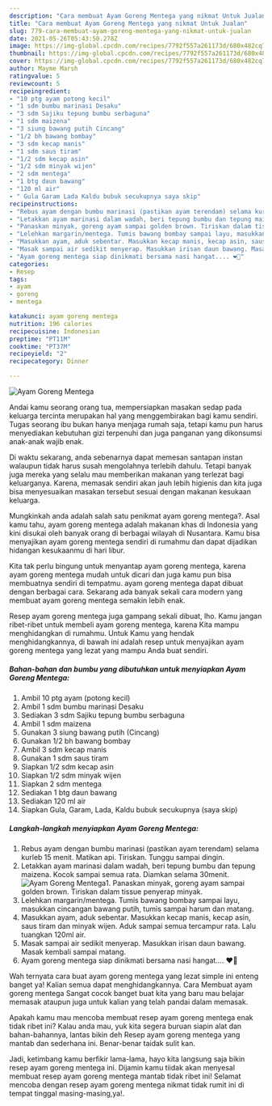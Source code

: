 ```yaml
---
description: "Cara membuat Ayam Goreng Mentega yang nikmat Untuk Jualan"
title: "Cara membuat Ayam Goreng Mentega yang nikmat Untuk Jualan"
slug: 779-cara-membuat-ayam-goreng-mentega-yang-nikmat-untuk-jualan
date: 2021-05-26T05:43:50.278Z
image: https://img-global.cpcdn.com/recipes/7792f557a261173d/680x482cq70/ayam-goreng-mentega-foto-resep-utama.jpg
thumbnail: https://img-global.cpcdn.com/recipes/7792f557a261173d/680x482cq70/ayam-goreng-mentega-foto-resep-utama.jpg
cover: https://img-global.cpcdn.com/recipes/7792f557a261173d/680x482cq70/ayam-goreng-mentega-foto-resep-utama.jpg
author: Mayme Marsh
ratingvalue: 5
reviewcount: 5
recipeingredient:
- "10 ptg ayam potong kecil"
- "1 sdm bumbu marinasi Desaku"
- "3 sdm Sajiku tepung bumbu serbaguna"
- "1 sdm maizena"
- "3 siung bawang putih Cincang"
- "1/2 bh bawang bombay"
- "3 sdm kecap manis"
- "1 sdm saus tiram"
- "1/2 sdm kecap asin"
- "1/2 sdm minyak wijen"
- "2 sdm mentega"
- "1 btg daun bawang"
- "120 ml air"
- " Gula Garam Lada Kaldu bubuk secukupnya saya skip"
recipeinstructions:
- "Rebus ayam dengan bumbu marinasi (pastikan ayam terendam) selama kurleb 15 menit. Matikan api. Tiriskan. Tunggu sampai dingin."
- "Letakkan ayam marinasi dalam wadah, beri tepung bumbu dan tepung maizena. Kocok sampai semua rata. Diamkan selama 30menit."
- "Panaskan minyak, goreng ayam sampai golden brown. Tiriskan dalam tissue penyerap minyak."
- "Lelehkan margarin/mentega. Tumis bawang bombay sampai layu, masukkan cincangan bawang putih, tumis sampai harum dan matang."
- "Masukkan ayam, aduk sebentar. Masukkan kecap manis, kecap asin, saus tiram dan minyak wijen. Aduk sampai semua tercampur rata. Lalu tuangkan 120ml air."
- "Masak sampai air sedikit menyerap. Masukkan irisan daun bawang. Masak kembali sampai matang."
- "Ayam goreng mentega siap dinikmati bersama nasi hangat.... ❤️🧡"
categories:
- Resep
tags:
- ayam
- goreng
- mentega

katakunci: ayam goreng mentega 
nutrition: 196 calories
recipecuisine: Indonesian
preptime: "PT11M"
cooktime: "PT37M"
recipeyield: "2"
recipecategory: Dinner

---
```



![Ayam Goreng Mentega](https://img-global.cpcdn.com/recipes/7792f557a261173d/680x482cq70/ayam-goreng-mentega-foto-resep-utama.jpg)

Andai kamu seorang orang tua, mempersiapkan masakan sedap pada keluarga tercinta merupakan hal yang menggembirakan bagi kamu sendiri. Tugas seorang ibu bukan hanya menjaga rumah saja, tetapi kamu pun harus menyediakan kebutuhan gizi terpenuhi dan juga panganan yang dikonsumsi anak-anak wajib enak.

Di waktu  sekarang, anda sebenarnya dapat memesan santapan instan walaupun tidak harus susah mengolahnya terlebih dahulu. Tetapi banyak juga mereka yang selalu mau memberikan makanan yang terlezat bagi keluarganya. Karena, memasak sendiri akan jauh lebih higienis dan kita juga bisa menyesuaikan masakan tersebut sesuai dengan makanan kesukaan keluarga. 



Mungkinkah anda adalah salah satu penikmat ayam goreng mentega?. Asal kamu tahu, ayam goreng mentega adalah makanan khas di Indonesia yang kini disukai oleh banyak orang di berbagai wilayah di Nusantara. Kamu bisa menyajikan ayam goreng mentega sendiri di rumahmu dan dapat dijadikan hidangan kesukaanmu di hari libur.

Kita tak perlu bingung untuk menyantap ayam goreng mentega, karena ayam goreng mentega mudah untuk dicari dan juga kamu pun bisa membuatnya sendiri di tempatmu. ayam goreng mentega dapat dibuat dengan berbagai cara. Sekarang ada banyak sekali cara modern yang membuat ayam goreng mentega semakin lebih enak.

Resep ayam goreng mentega juga gampang sekali dibuat, lho. Kamu jangan ribet-ribet untuk membeli ayam goreng mentega, karena Kita mampu menghidangkan di rumahmu. Untuk Kamu yang hendak menghidangkannya, di bawah ini adalah resep untuk menyajikan ayam goreng mentega yang lezat yang mampu Anda buat sendiri.

<!--inarticleads1-->

##### Bahan-bahan dan bumbu yang dibutuhkan untuk menyiapkan Ayam Goreng Mentega:

1. Ambil 10 ptg ayam (potong kecil)
1. Ambil 1 sdm bumbu marinasi Desaku
1. Sediakan 3 sdm Sajiku tepung bumbu serbaguna
1. Ambil 1 sdm maizena
1. Gunakan 3 siung bawang putih (Cincang)
1. Gunakan 1/2 bh bawang bombay
1. Ambil 3 sdm kecap manis
1. Gunakan 1 sdm saus tiram
1. Siapkan 1/2 sdm kecap asin
1. Siapkan 1/2 sdm minyak wijen
1. Siapkan 2 sdm mentega
1. Sediakan 1 btg daun bawang
1. Sediakan 120 ml air
1. Siapkan  Gula, Garam, Lada, Kaldu bubuk secukupnya (saya skip)




<!--inarticleads2-->

##### Langkah-langkah menyiapkan Ayam Goreng Mentega:

1. Rebus ayam dengan bumbu marinasi (pastikan ayam terendam) selama kurleb 15 menit. Matikan api. Tiriskan. Tunggu sampai dingin.
1. Letakkan ayam marinasi dalam wadah, beri tepung bumbu dan tepung maizena. Kocok sampai semua rata. Diamkan selama 30menit.
<img src="https://img-global.cpcdn.com/steps/7b8811788b10add6/160x128cq70/ayam-goreng-mentega-langkah-memasak-2-foto.jpg" alt="Ayam Goreng Mentega">1. Panaskan minyak, goreng ayam sampai golden brown. Tiriskan dalam tissue penyerap minyak.
1. Lelehkan margarin/mentega. Tumis bawang bombay sampai layu, masukkan cincangan bawang putih, tumis sampai harum dan matang.
1. Masukkan ayam, aduk sebentar. Masukkan kecap manis, kecap asin, saus tiram dan minyak wijen. Aduk sampai semua tercampur rata. Lalu tuangkan 120ml air.
1. Masak sampai air sedikit menyerap. Masukkan irisan daun bawang. Masak kembali sampai matang.
1. Ayam goreng mentega siap dinikmati bersama nasi hangat.... ❤️🧡




Wah ternyata cara buat ayam goreng mentega yang lezat simple ini enteng banget ya! Kalian semua dapat menghidangkannya. Cara Membuat ayam goreng mentega Sangat cocok banget buat kita yang baru mau belajar memasak ataupun juga untuk kalian yang telah pandai dalam memasak.

Apakah kamu mau mencoba membuat resep ayam goreng mentega enak tidak ribet ini? Kalau anda mau, yuk kita segera buruan siapin alat dan bahan-bahannya, lantas bikin deh Resep ayam goreng mentega yang mantab dan sederhana ini. Benar-benar taidak sulit kan. 

Jadi, ketimbang kamu berfikir lama-lama, hayo kita langsung saja bikin resep ayam goreng mentega ini. Dijamin kamu tiidak akan menyesal membuat resep ayam goreng mentega mantab tidak ribet ini! Selamat mencoba dengan resep ayam goreng mentega nikmat tidak rumit ini di tempat tinggal masing-masing,ya!.

